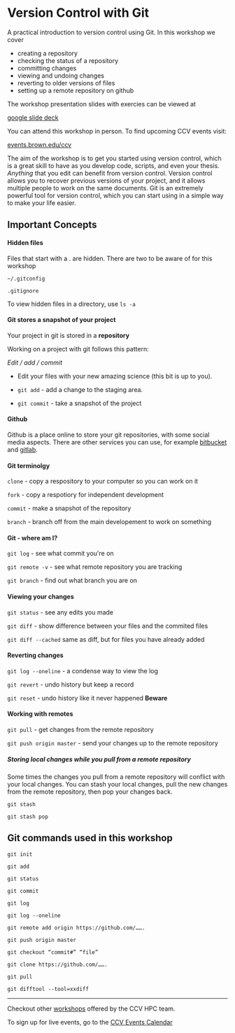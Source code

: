 # Version Control with Git
A practical introduction to version control using Git. In this workshop we cover 

* creating a repository
* checking the status of a repository
* committing changes
* viewing and undoing changes
* reverting to older versions of files
* setting up a remote repository on github 

The workshop presentation slides with exercies can be viewed at 

[google slide deck](https://docs.google.com/presentation/d/1fkSbqLP3ipCPDsUIWRaEb6N8JzCOuGjL_iFqqRAFgBA/edit?usp=sharing)

You can attend this workshop in person. To find upcoming CCV events visit:

[events.brown.edu/ccv](https://events.brown.edu/ccv/view/month)

The aim of the workshop is to get you started using version control, which is a great skill to have as you develop code, scripts, and even your thesis.  <em>Anything</em> that you edit can benefit from version control.  Version control allows you to recover previous versions of your project, and it allows multiple people to work on the same documents. Git is an extremely powerful tool for version control, which you can start using in a simple way to make your life easier.

## Important Concepts

#### Hidden files
Files that start with a . are hidden.  There are two to be aware of for this workshop

    ~/.gitconfig

    .gitignore

To view hidden files in a directory, use
`ls -a`

#### Git stores a snapshot of your project

Your project in git is stored in a **repository**

Working on a project with git follows this pattern:

<em>Edit / add / commit </em>

 * Edit your files with your new amazing science (this bit is up to you).

 * `git add` - add a change to the staging area.   

 * `git commit`  - take a snapshot of the project


#### Github 

Github is a place online to store your git repositories, with some social media aspects. 
There are other services you can use, for example [bitbucket](https://www.bitbucket.org) and [gitlab](https://about.gitlab.com/). 

#### Git terminolgy

`clone` - copy a respository to your computer so you can work on it

`fork` - copy a respotiory for independent development

`commit` - make a snapshot of the repository

`branch` - branch off from the main developement to work on something


#### Git - where am I?

`git log` - see what commit you're on

`git remote -v` - see what remote repository you are tracking

`git branch` - find out what branch you are on


#### Viewing your changes

`git status` - see any edits you made

`git diff` - show difference between your files and the commited files

`git diff --cached`  same as diff, but for files you have already added


#### Reverting changes

`git log --oneline`  - a condense way to view the log

`git revert` - undo history but keep a record

`git reset`   - undo history like it never happened **Beware**

#### Working with remotes

`git pull` - get changes from the remote repository

`git push origin master` - send your changes up to the remote repository

##### Storing local changes while you pull from a remote repository

Some times the changes you pull from a remote repository will conflict with your local changes.  You can stash your local changes, pull the new changes from the remote repository, then pop your changes back. 

`git stash`

`git stash pop`


## Git commands used in this workshop

`git init`

`git add`

`git status`

`git commit`

`git log`

`git log --oneline`

`git remote add origin https://github.com/…….`

`git push origin master`

`git checkout “commit#” “file”`

`git clone https://github.com/…….`

`git pull`

`git difftool --tool=xxdiff`

----
Checkout other [workshops](https://brownhpc.github.io/) offered by the CCV HPC team.

To sign up for live events, go to the [CCV Events Calendar](https://events.brown.edu/ccv/view/all)
